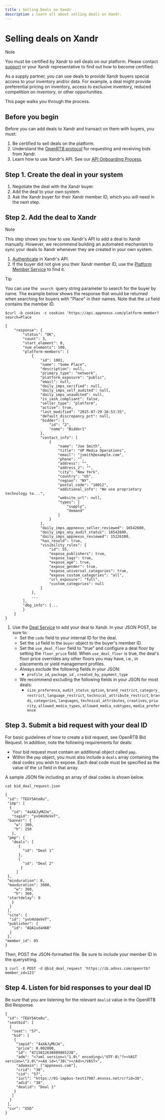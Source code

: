 ```yaml
---
title : Selling Deals on Xandr
description : learn all about selling deals on Xandr.
---
```



# Selling deals on Xandr

> [!NOTE]
> You must be certified by Xandr to sell deals on our platform. Please contact [support](https://help.xandr.com/s/login/) or your Xandr representative to find out how to become certified.

 
As a supply partner, you can use deals to provide
Xandr buyers special access to your inventory
and/or data. For example, a deal might provide preferential pricing on
inventory, access to exclusive inventory, reduced competition on
inventory, or other opportunities. 

This page walks you through the process.

## Before you begin

Before you can add deals to Xandr and transact
on them with buyers, you must:

1. Be certified to sell deals on the platform.
1. Understand the [OpenRTB protocol](openrtb-specs) for requesting and
    receiving bids from Xandr.
1. Learn how to use Xandr's API. See our [API Onboarding Process](../digital-platform-api/api-onboarding-process.md). 

## Step 1. Create the deal in your system

1. Negotiate the deal with the Xandr buyer.
1. Add the deal to your own system. 
1. Ask the Xandr buyer for their Xandr member ID, which you will need in the
    next step.

## Step 2. Add the deal to Xandr

> [!NOTE]
> This step shows you how to use Xandr's API to add a deal to Xandr manually. However, we recommend building an automated mechanism to sync your deals to Xandr whenever they are created in your own system.

1. [Authenticate](../digital-platform-api/authentication-service.md) in
    Xandr's API.
1. If the buyer did not give you their Xandr member ID, use the [Platform Member Service](../digital-platform-api/platform-member-service.md) to find
    it.  

> [!TIP]
> You can use the  `search`  query string parameter to search for the buyer by name. The example below shows the response that would be returned when searching for buyers with "Place" in their names. Note that the `id` field contains the member ID.

``` pre
$curl -b cookies -c cookies 'https://api.appnexus.com/platform-member?search=Place
 
{
    "response": {
        "status": "OK",
        "count": 3,
        "start_element": 0,
        "num_elements": 100,
        "platform-members": [
            {
                "id": 1001,
                "name": "Some Place",
                "description": null,
                "primary_type": "network",
                "platform_exposure": "public",
                "email": null,
                "daily_imps_verified": null,
                "daily_imps_self_audited": null,
                "daily_imps_unaudited": null,
                "is_iash_compliant": false,
                "seller_type": "platform",
                "active": true,
                "last_modified": "2015-07-29 16:53:35",
                "default_discrepancy_pct": null,
                "bidder": {
                    "id": "2",
                    "name": "Bidder1"
                },
                "contact_info": [
                    {
                        "name": "Joe Smith",
                        "title": "VP Media Operations",
                        "email": "jsmith@example.com",
                        "phone": "",
                        "address": "",
                        "address_2": "",
                        "city": "New York",
                        "country": "US",
                        "region": "NY",
                        "postal_code": "10012",
                        "additional_info": "We use proprietary technology to...",
                        "website_url": null,
                        "types": [
                            "supply",
                            "demand"
                        ]
                    }
                ],
                "daily_imps_appnexus_seller_reviewed": 16542600,
                "daily_imps_any_audit_status": 16542600,
                "daily_imps_appnexus_reviewed": 15226100,
                "has_resold": true,
                "visibility_rules": {
                    "id": 55,
                    "expose_publishers": true,
                    "expose_tags": true,
                    "expose_age": true,
                    "expose_gender": true,
                    "expose_universal_categories": true,
                    "expose_custom_categories": "all",
                    "url_exposure": "full",
                    "custom_categories": null
                }
            },
            ...
        ],
        "dbg_info": {...
        }
    }
}
```

1. Use the [Deal Service](../digital-platform-api/deal-service.md)
    to add your deal to Xandr. In your JSON POST, be sure to:
    - Set the `code` field to your internal ID for the deal.
    - Set the `id` field in the `buyer` object to the buyer's member ID.
    - Set the `use_deal_floor` field to "true" and configure a deal
      floor by setting the `floor_price` field. When `use_deal_floor` is
      true, the deal's floor price overrides any other floors you may
      have, i.e., in placements or yield management profiles.
    - Always exclude the following fields in your JSON:
      - `profile_id`, `package_id` , `created_by`, `payment_type`
    - We recommend excluding the following fields in your JSON for most
      deals:
      - `size_preference`, `audit_status_option`, `brand_restrict`, `category_restrict`, `language_restrict`, `technical_attribute_restrict`, `brands`, `categories`, `languages`, `technical_attributes`, `creatives`, `priority`, `allowed_media_types`, `allowed_media_subtypes`, `media_preference`

## Step 3. Submit a bid request with your deal ID

For basic guidelines of how to create a bid request, see OpenRTB Bid
Request. In addition, note the following requirements for deals:

- Your bid request must contain an additional object called `pmp`.
- Within the `pmp` object, you must also include a `deals` array
  containing the deal codes you wish to expose. Each deal code must be
  specified as the value of the `id` field in that array.

A sample JSON file including an array of deal codes is shown below.

``` pre
cat bid_deal_request.json
 
{
 "id": "TEGY5Ate8u",
 "imp": [
  {
   "id": "4aXAJyMUJe",
   "tagid": "yvU4UdeVeT",
 "banner": {
    "w": 300,
    "h": 250
   },
 "pmp": {
   "deals": [
      {
        "id": "Deal 1"
      },
      {
        "id": "Deal 2"
       }
     ]
 },
 "minduration": 0,
 "maxduration": 3600,
    "w": 300,
    "h": 360,
 "startdelay": 0
   }
  }
 ],
 "site": {
  "id": "yvU4UdeVeT",
 "publisher": {
   "id": "AQA1udaHAB"
  }
 },
"member_id": 95
}
```

Then, POST the JSON-formatted file. Be sure to include your member ID in
the querystring.

``` pre
$ curl -X POST -d @bid_deal_request 'https://ib.adnxs.com/openrtb?member_id=123'
```

## Step 4. Listen for bid responses to your deal ID

Be sure that you are listening for the relevant `dealid` value in the
OpenRTB Bid Response.

``` pre
{
 "id": "TEGY5Ate8u",
 "seatbid": [
  {
   "seat": "57",
   "bid": [
    {
     "impid": "4aXAJyMUJe",
     "price": 0.002000,
     "id": "4715012638089865238",
     "adm": "<?xml version=\"1.0\" encoding=\"UTF-8\"?><VAST version=\"2.0\"><Ad id=\"38\"></Ad></VAST>",
     "adomain": ["appnexus.com"],
     "crid": "38",
     "cid": "57",
     "iurl": "https://01-impbus-test17987.envnxs.net/cr?id=38",
     "adid": "38",
     "dealid": "Deal 1"
    }
   ]
  }
 ],
 "cur": "USD"
}
```
